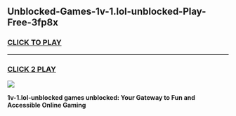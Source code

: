 
## Unblocked-Games-1v-1.lol-unblocked-Play-Free-3fp8x
<h3>
<a href="https://premium76.site?title=1v-1.lol-unblocked&ref=21A">CLICK TO PLAY</a></h3>
<hr>

<h3>
<a href="https://premium76.site?title=1v-1.lol-unblocked&ref=21A">CLICK 2 PLAY</a>
  
</h3>

<a href="https://premium76.site?title=1v-1.lol-unblocked&ref=21A"><img src="https://clearcache.store/games.png"></a>


**1v-1.lol-unblocked games unblocked: Your Gateway to Fun and Accessible Online Gaming**
